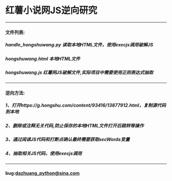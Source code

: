 # 红薯小说网JS逆向研究
***
#### 文件列表:
##### handle_hongshuwang.py 读取本地HTML文件，使用execjs调用破解JS  
##### hongshuwang.html 本地HTML文件  
##### hongshuwang.js 红薯网JS破解文件,实际项目中需要使用正则表达式抽取
***
#### 逆向方法:
##### 1、打开https://g.hongshu.com/content/93416/13877912.html，复制源代码到本地  
##### 2、删除或注释无关代码,防止保存的本地HTML文件打开后跳转等操作
##### 3、通过阅读JS代码和打断点确认最终需要获取secWords变量
##### 4、抽取相关JS代码，使用execjs调用

***
#### bug:dazhuang_python@sina.com
